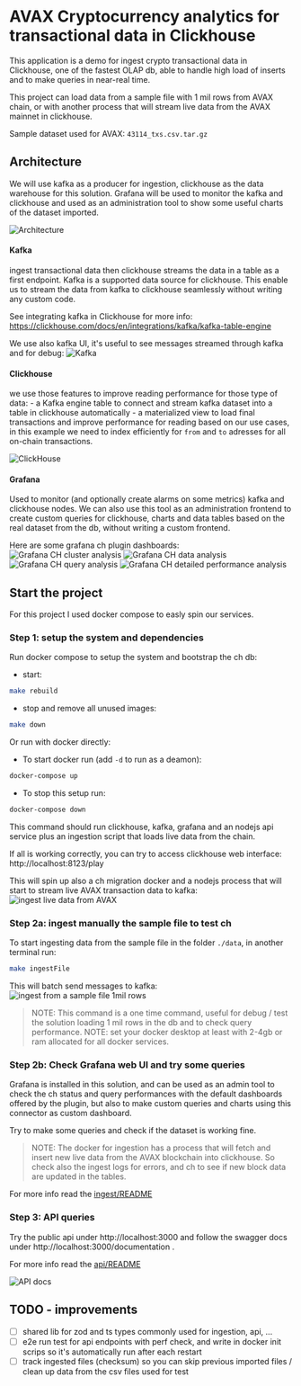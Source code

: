# AVAX Cryptocurrency analytics for transactional data in Clickhouse
This application is a demo for ingest crypto transactional data in Clickhouse, one of the fastest OLAP db, able to handle high load of inserts and to make queries in near-real time. 

This project can load data from a sample file with 1 mil rows from AVAX chain, or with another process that will stream live data from the AVAX mainnet in clickhouse.

Sample dataset used for AVAX: `43114_txs.csv.tar.gz`


## Architecture
We will use kafka as a producer for ingestion, clickhouse as the data warehouse for this solution. Grafana will be used to monitor the kafka and clickhouse and used as an administration tool to show some useful charts of the dataset imported.

![Architecture](./screenshots/kafka%20to%20clickhouse.png?raw=true)


#### Kafka
ingest transactional data then clickhouse streams the data in a table as a first endpoint. Kafka is a supported data source for clickhouse. This enable us to stream the data from kafka to clickhouse seamlessly without writing any custom code.

See integrating kafka in Clickhouse for more info: https://clickhouse.com/docs/en/integrations/kafka/kafka-table-engine


We use also kafka UI, it's useful to see messages streamed through kafka and for debug:
![Kafka](./screenshots/kafka%20ui.png)


#### Clickhouse
we use those features to improve reading performance for those type of data: 
    - a Kafka engine table to connect and stream kafka dataset into a table in clickhouse automatically
    - a materialized view to load final transactions and improve performance for reading based on our use cases, in this example we need to index efficiently for `from` and `to` adresses for all on-chain transactions.

![ClickHouse](./screenshots/ch%20webui.png)


#### Grafana
Used to monitor (and optionally create alarms on some metrics) kafka and clickhouse nodes. We can also use this tool as an administration frontend to create custom queries for clickhouse, charts and data tables based on the real dataset from the db, without writing a custom frontend.

Here are some grafana ch plugin dashboards:
![Grafana CH cluster analysis](./screenshots/ch%20cluster%20analysis.png)
![Grafana CH data analysis](./screenshots/ch%20data%20analysis.png)
![Grafana CH query analysis](./screenshots/ch%20query%20analysis.png)
![Grafana CH detailed performance analysis](./screenshots/ch%20monitoring%20dashboard.png)


## Start the project
For this project I used docker compose to easly spin our services.

### Step 1: setup the system and dependencies
Run docker compose to setup the system and bootstrap the ch db:

- start:
```sh
make rebuild
```
- stop and remove all unused images:
```sh
make down
```


Or run with docker directly:

- To start docker run (add `-d` to run as a deamon):
```sh
docker-compose up
```

- To stop this setup run:
```sh
docker-compose down
```

This command should run clickhouse, kafka, grafana and an nodejs api service plus an ingestion script that loads live data from the chain.

If all is working correctly, you can try to access clickhouse web interface: http://localhost:8123/play 


This will spin up also a ch migration docker and a nodejs process that will start to stream live AVAX transaction data to kafka: 
![ingest live data from AVAX](./screenshots/ingest%20live.png)



### Step 2a: ingest manually the sample file to test ch
To start ingesting data from the sample file in the folder `./data`, in another terminal run:
```sh
make ingestFile
```

This will batch send messages to kafka:
![ingest from a sample file 1mil rows](./screenshots/ingest%20from%20file.png)

> NOTE: This command is a one time command, useful for debug / test the solution loading 1 mil rows in the db and to check query performance.
> NOTE: set your docker desktop at least with 2-4gb or ram allocated for all docker services.

### Step 2b: Check Grafana web UI and try some queries
Grafana is installed in this solution, and can be used as an admin tool to check the ch status and query performances with the default dashboards offered by the plugin, but also to make custom queries and charts using this connector as custom dashboard.

Try to make some queries and check if the dataset is working fine.

> NOTE: The docker for ingestion has a process that will fetch and insert new live data from the AVAX blockchain into clickhouse. So check also the ingest logs for errors, and ch to see if new block data are updated in the tables.

For more info read the [ingest/README](./ingest/README.md)

### Step 3: API queries
Try the public api under http://localhost:3000 and follow the swagger docs under http://localhost:3000/documentation .

For more info read the [api/README](./api/README.md)

![API docs](./screenshots/swagger%20api.png)


## TODO - improvements
- [ ] shared lib for zod and ts types commonly used for ingestion, api, ...
- [ ] e2e run test for api endpoints with perf check, and write in docker init scrips so it's automatically run after each restart
- [ ] track ingested files (checksum) so you can skip previous imported files / clean up data from the csv files used for test
